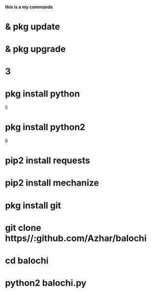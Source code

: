 ####    this is a my commands
# & pkg update
# & pkg upgrade
# 3 
# pkg install python
5
# pkg install python2
6
# pip2 install requests
# pip2 install mechanize
# pkg install git

# git clone https//:github.com/Azhar/balochi

# cd balochi

# python2 balochi.py




